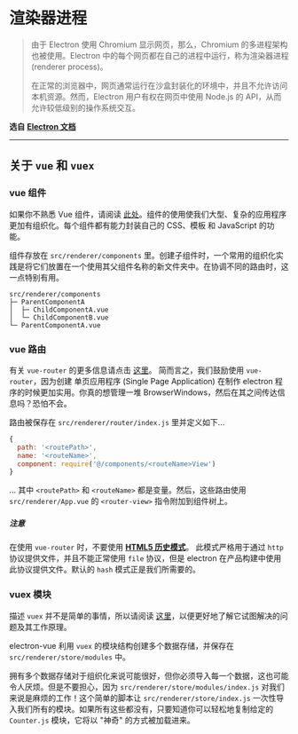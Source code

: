# 渲染器进程

> 由于 Electron 使用 Chromium 显示网页，那么，Chromium 的多进程架构也被使用。Electron 中的每个网页都在自己的进程中运行，称为渲染器进程 (renderer process)。
>
> 在正常的浏览器中，网页通常运行在沙盒封装化的环境中，并且不允许访问本机资源。然而，Electron 用户有权在网页中使用 Node.js 的 API，从而允许较低级别的操作系统交互。

**选自** [**Electron 文档**](http://electron.atom.io/docs/tutorial/quick-start/#renderer-process)

---

## 关于 `vue` 和 `vuex`

### vue 组件

如果你不熟悉 Vue 组件，请阅读 [此处](http://vuejs.org/v2/guide/single-file-components.html)。组件的使用使我们大型、复杂的应用程序更加有组织化。每个组件都有能力封装自己的 CSS、模板 和 JavaScript 的功能。

组件存放在 `src/renderer/components` 里。创建子组件时，一个常用的组织化实践是将它们放置在一个使用其父组件名称的新文件夹中。在协调不同的路由时，这一点特别有用。

```
src/renderer/components
├─ ParentComponentA
│  ├─ ChildComponentA.vue
│  └─ ChildComponentB.vue
└─ ParentComponentA.vue
```

### vue 路由

有关 `vue-router` 的更多信息请点击 [这里](https://github.com/vuejs/vue-router)。 简而言之，我们鼓励使用 `vue-router`，因为创建 单页应用程序 (Single Page Application) 在制作 electron 程序的时候更加实用。你真的想管理一堆 BrowserWindows，然后在其之间传达信息吗？恐怕不会。

路由被保存在 `src/renderer/router/index.js` 里并定义如下...

```js
{
  path: '<routePath>',
  name: '<routeName>',
  component: require('@/components/<routeName>View')
}
```

... 其中 `<routePath>` 和 `<routeName>` 都是变量。然后，这些路由使用 `src/renderer/App.vue` 的 `<router-view>` 指令附加到组件树上。

##### 注意

在使用 `vue-router` 时，不要使用 [**HTML5 历史模式**](http://router.vuejs.org/en/essentials/history-mode.html)。 此模式严格用于通过 `http` 协议提供文件，并且不能正常使用 `file` 协议，但是 electron 在产品构建中使用此协议提供文件。默认的 `hash` 模式正是我们所需要的。

### vuex 模块

描述 `vuex` 并不是简单的事情，所以请阅读 [这里](http://vuex.vuejs.org/en/intro.html)，以便更好地了解它试图解决的问题及其工作原理。

electron-vue 利用 `vuex` 的模块结构创建多个数据存储，并保存在 `src/renderer/store/modules` 中。

拥有多个数据存储对于组织化来说可能很好，但你必须导入每一个数据，这也可能令人厌烦。但是不要担心，因为 `src/renderer/store/modules/index.js` 对我们来说是麻烦的工作！这个简单的脚本让 `src/renderer/store/index.js` 一次性导入我们所有的模块。如果所有这些都没有，只要知道你可以轻松地复制给定的 `Counter.js` 模块，它将以 "神奇" 的方式被加载进来。
